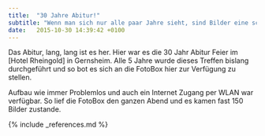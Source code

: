 ```yaml
---
title:  "30 Jahre Abitur!"
subtitle: "Wenn man sich nur alle paar Jahre sieht, sind Bilder eine schöne Erinnerung"
date:   2015-10-30 14:39:42 +0100
---
```

Das Abitur, lang, lang ist es her. Hier war es die 30 Jahr Abitur Feier im [Hotel Rheingold] in Gernsheim. Alle 5 Jahre wurde dieses Treffen bislang durchgeführt und so bot es sich an die FotoBox hier zur Verfügung zu stellen. 

Aufbau wie immer Problemlos und auch ein Internet Zugang per WLAN war verfügbar. So lief die FotoBox den ganzen Abend und es kamen fast 150 Bilder zustande. 

{% include _references.md %}
